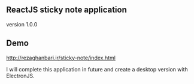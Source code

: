 
## ReactJS sticky note application 
version 1.0.0
## Demo 
http://rezaghanbari.ir/sticky-note/index.html

I will complete this application in future and create a desktop version with ElectronJS.
